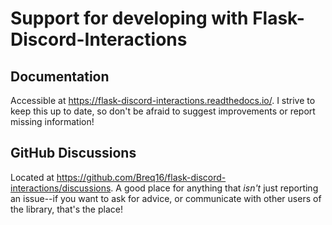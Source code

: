 # Support for developing with Flask-Discord-Interactions

## Documentation

Accessible at <https://flask-discord-interactions.readthedocs.io/>. I strive to keep this up to date, so don't be afraid to suggest improvements or report missing information!

## GitHub Discussions

Located at <https://github.com/Breq16/flask-discord-interactions/discussions>. A good place for anything that _isn't_ just reporting an issue--if you want to ask for advice, or communicate with other users of the library, that's the place!
